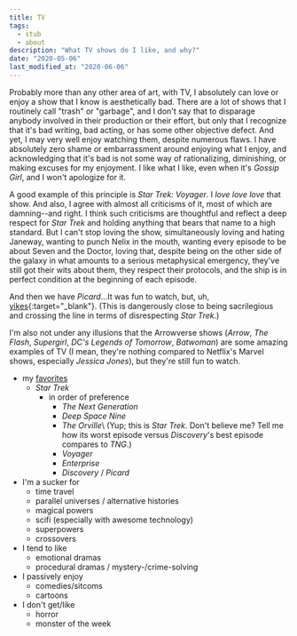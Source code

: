 ```yaml
---
title: TV
tags:
  - stub
  - about
description: "What TV shows do I like, and why?"
date: "2020-05-06"
last_modified_at: "2020-06-06"
---
```


Probably more than any other area of art, with TV, I absolutely can love or enjoy a show that I know is aesthetically bad. There are a lot of shows that I routinely call "trash" or "garbage", and I don't say that to disparage anybody involved in their production or their effort, but only that I recognize that it's bad writing, bad acting, or has some other objective defect. And yet, I may very well enjoy watching them, despite numerous flaws. I have absolutely zero shame or embarrassment around enjoying what I enjoy, and acknowledging that it's bad is not some way of rationalizing, diminishing, or making excuses for my enjoyment. I like what I like, even when it's _Gossip Girl_, and I won't apologize for it.

A good example of this principle is _Star Trek: Voyager_. I _love love love_ that show. And also, I agree with almost all criticisms of it, most of which are damning--and right. I think such criticisms are thoughtful and reflect a deep respect for _Star Trek_ and holding anything that bears that name to a high standard. But I can't stop loving the show, simultaneously loving and hating Janeway, wanting to punch Nelix in the mouth, wanting every episode to be about Seven and the Doctor, loving that, despite being on the other side of the galaxy in what amounts to a serious metaphysical emergency, they've still got their wits about them, they respect their protocols, and the ship is in perfect condition at the beginning of each episode.

And then we have _Picard_...It was fun to watch, but, uh, [yikes](https://www.youtube.com/watch?v=TwF1iri1GjQ&list=PLPYTEwQJSk-BBhX6JGjpy1ZhJ6X6ZkCsq&index=18&t=0s){:target="&lowbar;blank"}. (This is dangerously close to being sacrilegious and crossing the line in terms of disrespecting _Star Trek_.)

I'm also not under any illusions that the Arrowverse shows (_Arrow_, _The Flash_, _Supergirl_, _DC's Legends of Tomorrow_, _Batwoman_) are some amazing examples of TV (I mean, they're nothing compared to Netflix's Marvel shows, especially _Jessica Jones_), but they're still fun to watch.

* my [favorites](/favorites/#tv)
  * _Star Trek_
    * in order of preference
      * _The Next Generation_
      * _Deep Space Nine_
      * _The Orville_\\
        (Yup; this is _Star Trek_. Don't believe me? Tell me how its worst episode versus _Discovery_'s best episode compares to _TNG_.)
      * _Voyager_
      * _Enterprise_
      * _Discovery_ / _Picard_
* I'm a sucker for
  * time travel
  * parallel universes / alternative histories
  * magical powers
  * scifi (especially with awesome technology)
  * superpowers
  * crossovers
* I tend to like
  * emotional dramas
  * procedural dramas / mystery-/crime-solving
* I passively enjoy
  * comedies/sitcoms
  * cartoons
* I don't get/like
  * horror
  * monster of the week
